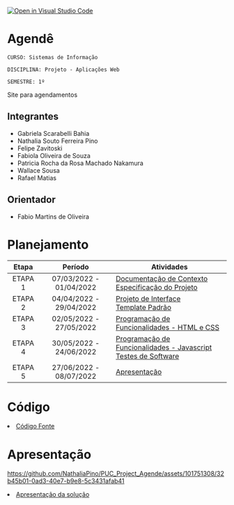 [![Open in Visual Studio Code](https://classroom.github.com/assets/open-in-vscode-f059dc9a6f8d3a56e377f745f24479a46679e63a5d9fe6f495e02850cd0d8118.svg)](https://classroom.github.com/online_ide?assignment_repo_id=7334886&assignment_repo_type=AssignmentRepo)
# Agendê

`CURSO: Sistemas de Informação`

`DISCIPLINA: Projeto - Aplicações Web`

`SEMESTRE: 1º`

Site para agendamentos

## Integrantes

* Gabriela Scarabelli Bahia
* Nathalia Souto Ferreira Pino
* Felipe Zavitoski
* Fabiola Oliveira de Souza
* Patricia Rocha da Rosa Machado Nakamura
* Wallace Sousa
* Rafael Matias

## Orientador

* Fabio Martins de Oliveira

# Planejamento

| Etapa         | Período                   | Atividades |
|  :----:   |  :----:               | ----------- |
| ETAPA 1       | 07/03/2022 - 01/04/2022   |[Documentação de Contexto](docs/context.md) <br> [Especificação do Projeto](docs/especification.md) |
| ETAPA 2       | 04/04/2022 - 29/04/2022   |[Projeto de Interface](docs/interface.md) <br> [Template Padrão](docs/template.md) |
| ETAPA 3       | 02/05/2022 - 27/05/2022   |[Programação de Funcionalidades - HTML e CSS](docs/development.md) |
| ETAPA 4       | 30/05/2022 - 24/06/2022   |[Programação de Funcionalidades - Javascript](docs/development.md) <br> [Testes de Software ](docs/tests.md) |
| ETAPA 5       | 27/06/2022 - 08/07/2022   | [Apresentação](presentation/README.md) |

# Código

<li><a href="src/README.md"> Código Fonte</a></li>

# Apresentação



https://github.com/NathaliaPino/PUC_Project_Agende/assets/101751308/32b45b01-0ad3-40e7-b9e8-5c3431afab41




<li><a href="presentation/README.md"> Apresentação da solução</a></li>
